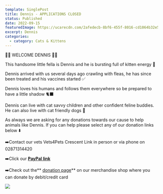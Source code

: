 ```yaml
---
template: SinglePost
title: Dennis - APPLICATIONS CLOSED
status: Published
date: 2022-09-15
featuredImage: https://ucarecdn.com/2afedecb-8bf6-455f-8016-cd1064b32e54/
excerpt: Dennis
categories:
  - category: Cats & Kittens
---
```

🧡🧡 WELCOME DENNIS 🧡🧡

This handsome little fella is Dennis and he is bursting full of kitten energy 🧶

Dennis arrived with us several days ago crawling with fleas, he has since been treated and his vaccines started ✅️

Dennis loves his humans and follows them everywhere so be prepared to have a little shadow 🐈‍⬛️

Dennis can live with cat savvy children and other confident feline buddies. He can also live with cat friendly dogs 🏡

As always we are asking for any donations towards our cause to help animals like Dennis. If you can help please select any of our donation links below ⬇️

➡️Contact our vets Vets4Pets Crescent Link in person or via phone on 02871314420

➡️Click our **[PayPal link](https://www.paypal.me/friendsofrescue)**


➡️Check out the** [donation page](https://friendsofrescuemerch.square.site/donate)** on our merchandise shop where you can donate by debit/credit card


![](https://ucarecdn.com/0cf62e6a-89bd-4688-a6f6-5b73dab8b091/)